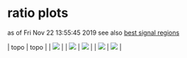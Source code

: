 # ratio plots
as of Fri Nov 22 13:55:45 2019
see also [best signal regions](bestSRs)

| topo | topo |
| <img src="https://smodels.github.io/ratioplots/ratio_THSCPM6.png" /> |
| <img src="https://smodels.github.io/ratioplots/ratio_THSCPM8.png" /> | <img src="https://smodels.github.io/ratioplots/ratio_THSCPM4.png" /> |
| <img src="https://smodels.github.io/ratioplots/ratio_THSCPM5.png" /> | <img src="https://smodels.github.io/ratioplots/ratio_THSCPM3.png" /> |
